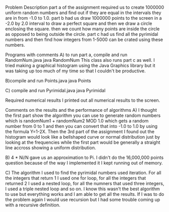 Problem Description part a of the assignment required us to create 1000000 uniform random numbers and find out if they
are equal in the intervals they are in from -1.0 to 1.0. part b had us draw 1000000 points to the screen in a -2.0 by
2.0 interval to draw a perfect square and then we draw a circle enclosing the square. then we count how many points are
inside the circle as opposed to being outside the circle. part c had us find all the pyrimidal numbers and then find how
integers from 1-5000 can be crated using these numbers.

Programs with comments A) to run part a, compile and run RandomNum.java java RandomNum This class also runs part c as
well. I tried making a graphical histogram using the Java Graphics library but it was taking up too much of my time so
that I couldn't be productive.

B)compile and run Points.java java Points

C) compile and run Pyrimidal.java java Pyrimidal

Required numerical results I printed out all numerical results to the screen.

Comments on the results and the performance of algorithms A) I thought the first part show the algorithm you can use to
generate random numbers which is randomNum1 + randomNum2 MOD 1.0 which gets a random number from 0 to 1 and then you can
convert that into -1.0 to 1.0 by using the formula Y=1-2X. Then the 3rd part of the assignment I found out the histogram
would look like a bellshaped curve or normal distribution just by looking at the frequencies while the first part would
be generally a straight line accross showing a uniform distribution.

B) 4 * Ni/N gave us an approximation to Pi. I didn't do the 16,000,000 points question because of the way I implemented
it I kept running out of memory.

C) The algorithm I used to find the pyrimidal numbers used iteration. For all the integers that return 1 I used one for
loop, for all the integers that returned 2 I used a nested loop, for all the numners that used three integers, I used a
triple nested loop and so on. I know this wasn't the best algorithm to use but everything works and I am able to get all
the results. If I was to do the problem again I would use recursion but I had some trouble coming up with a recursive
definition.
